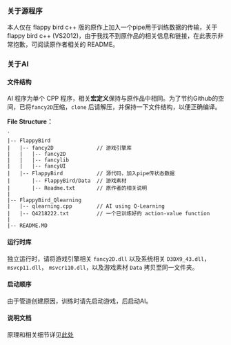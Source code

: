 ### 关于源程序

本人仅在 flappy bird c++ 版的原作上加入一个pipe用于训练数据的传输，关于 flappy bird c++ (VS2012)，由于我找不到原作品的相关信息和链接，在此表示非常抱歉，可阅读原作者相关的 README。

### 关于AI 

#### 文件结构

AI 程序为单个 CPP 程序，相关**宏定义**保持与原作品中相同。为了节约Github的空间，已将`fancy2D`压缩，`clone` 后请解压，并保持一下文件结构，以便正确编译。

**File Structure：**

	`
	|-- FlappyBird  
	|	|-- fancy2D              // 游戏引擎库
	|	|	|-- fancy2D
	|	|	|-- fancylib
	|	|	|-- fancyUI
	|	|-- FlappyBird           // 源代码，加入pipe传状态数据
	|		|-- FlappyBird/Data  // 游戏素材
	|		|-- Readme.txt       // 原作者的相关说明
	|
	|-- FlappyBird_Qlearning
	|	|-- qlearning.cpp        // AI using Q-Learning
    | 	|-- Q4218222.txt         // 一个已训练好的 action-value function
	|
	|-- README.MD
	

#### 运行时库

独立运行时，请将游戏引擎相关 `fancy2D.dll` 以及系统相关 `D3DX9_43.dll`， `msvcp11.dll`， `msvcr110.dll`，以及游戏素材 `Data` 拷贝至同一文件夹。


#### 启动顺序

由于管道创建原因，训练时请先启动游戏，后启动AI。

#### 说明文档

原理和相关细节详见[此处](http://jiehust.github.io/machine%20learning/2015/01/26/Hacking-Flappy-Bird-using-Q-learning/)